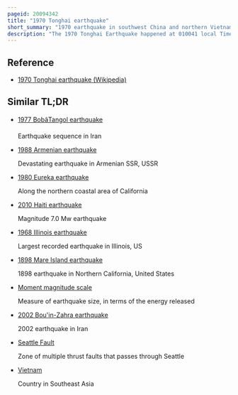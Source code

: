 ```yaml
---
pageid: 20094342
title: "1970 Tonghai earthquake"
short_summary: "1970 earthquake in southwest China and northern Vietnam"
description: "The 1970 Tonghai Earthquake happened at 010041 local Time on 5 january with a Moment Magnitude of 7. 1 and a maximum Mercalli Intensity of X. The strike-slip Rupture occurred on the red River Fault which had not experienced an Earthquake above Magnitude 7 since 1700 and affected Tonghai County Yunnan Province China. At least 10,000 people were killed, making it one of the deadliest in its decade. The Tremor caused between Us $ 5 and $ 25 million in Damage, felt over an Area of 8,781 Km2. In Hanoi, North Vietnam, almost 483 Km from the Epicenter, Victims left their Homes as the Rupture rumbled through the City."
---
```


## Reference

- [1970 Tonghai earthquake (Wikipedia)](https://en.wikipedia.org/?curid=20094342)

## Similar TL;DR

- [1977 BobâTangol earthquake](/tldr/en/1977-bobtangol-earthquake)

  Earthquake sequence in Iran

- [1988 Armenian earthquake](/tldr/en/1988-armenian-earthquake)

  Devastating earthquake in Armenian SSR, USSR

- [1980 Eureka earthquake](/tldr/en/1980-eureka-earthquake)

  Along the northern coastal area of California

- [2010 Haiti earthquake](/tldr/en/2010-haiti-earthquake)

  Magnitude 7.0 Mw earthquake

- [1968 Illinois earthquake](/tldr/en/1968-illinois-earthquake)

  Largest recorded earthquake in Illinois, US

- [1898 Mare Island earthquake](/tldr/en/1898-mare-island-earthquake)

  1898 earthquake in Northern California, United States

- [Moment magnitude scale](/tldr/en/moment-magnitude-scale)

  Measure of earthquake size, in terms of the energy released

- [2002 Bou'in-Zahra earthquake](/tldr/en/2002-bouin-zahra-earthquake)

  2002 earthquake in Iran

- [Seattle Fault](/tldr/en/seattle-fault)

  Zone of multiple thrust faults that passes through Seattle

- [Vietnam](/tldr/en/vietnam)

  Country in Southeast Asia

